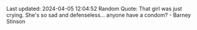 Last updated: 2024-04-05 12:04:52
Random Quote: That girl was just crying. She's so sad and defenseless... anyone have a condom? - Barney Stinson